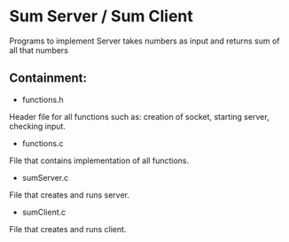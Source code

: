 # Sum Server / Sum Client

Programs to implement Server takes numbers as input and returns sum of all that numbers

## Containment:

- functions.h

Header file for all functions such as: creation of socket, starting server, checking input.

- functions.c

File that contains implementation of all functions.

- sumServer.c

File that creates and runs server.

- sumClient.c

File that creates and runs client.